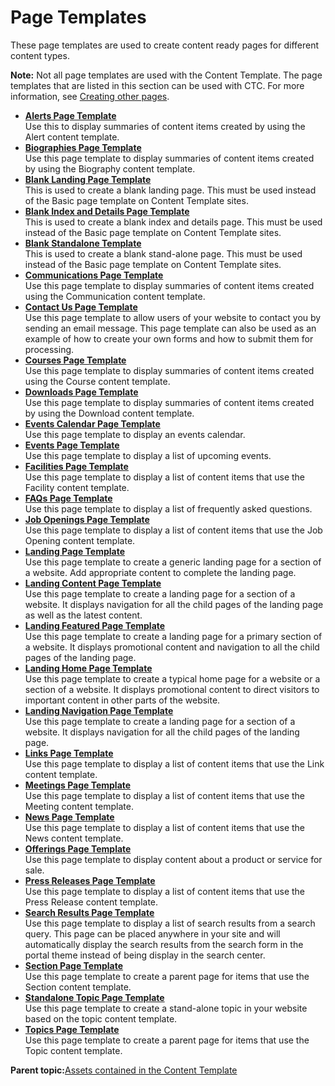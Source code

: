 # Page Templates

These page templates are used to create content ready pages for different content types.

**Note:** Not all page templates are used with the Content Template. The page templates that are listed in this section can be used with CTC. For more information, see [Creating other pages](ctc_design_pg.md).

-   **[Alerts Page Template](../ctc/ctc-assets-page-templates-alerts-index.md)**  
Use this to display summaries of content items created by using the Alert content template.
-   **[Biographies Page Template](../ctc/ctc-assets-page-templates-biographies-index.md)**  
Use this page template to display summaries of content items created by using the Biography content template.
-   **[Blank Landing Page Template](../ctc/ctc-assets-page-templates-blank.md)**  
This is used to create a blank landing page. This must be used instead of the Basic page template on Content Template sites.
-   **[Blank Index and Details Page Template](../ctc/ctc-assets-page-templates-blank-index.md)**  
This is used to create a blank index and details page. This must be used instead of the Basic page template on Content Template sites.
-   **[Blank Standalone Template](../ctc/ctc-assets-page-templates-blank-standalone.md)**  
This is used to create a blank stand-alone page. This must be used instead of the Basic page template on Content Template sites.
-   **[Communications Page Template](../ctc/ctc-assets-page-templates-communications-index.md)**  
Use this page template to display summaries of content items created using the Communication content template.
-   **[Contact Us Page Template](../ctc/ctc-assets-page-templates-contact-us.md)**  
Use this page template to allow users of your website to contact you by sending an email message. This page template can also be used as an example of how to create your own forms and how to submit them for processing.
-   **[Courses Page Template](../ctc/ctc-assets-page-templates-courses-index.md)**  
Use this page template to display summaries of content items created using the Course content template.
-   **[Downloads Page Template](../ctc/ctc-assets-page-templates-downloads-index.md)**  
Use this page template to display summaries of content items created by using the Download content template.
-   **[Events Calendar Page Template](../ctc/ctc-assets-page-templates-events-calaendar.md)**  
Use this page template to display an events calendar.
-   **[Events Page Template](../ctc/ctc-assets-page-templates-events-index.md)**  
Use this page template to display a list of upcoming events.
-   **[Facilities Page Template](../ctc/ctc-assets-page-templates-facilities-index.md)**  
Use this page template to display a list of content items that use the Facility content template.
-   **[FAQs Page Template](../ctc/ctc-assets-page-templates-faqs.md)**  
Use this page template to display a list of frequently asked questions.
-   **[Job Openings Page Template](../ctc/ctc-assets-page-templates-job-openings-index.md)**  
Use this page template to display a list of content items that use the Job Opening content template.
-   **[Landing Page Template](../ctc/ctc-assets-page-templates-landing.md)**  
Use this page template to create a generic landing page for a section of a website. Add appropriate content to complete the landing page.
-   **[Landing Content Page Template](../ctc/ctc-assets-page-templates-landing-content.md)**  
Use this page template to create a landing page for a section of a website. It displays navigation for all the child pages of the landing page as well as the latest content.
-   **[Landing Featured Page Template](../ctc/ctc-assets-page-templates-landing-featured.md)**  
Use this page template to create a landing page for a primary section of a website. It displays promotional content and navigation to all the child pages of the landing page.
-   **[Landing Home Page Template](../ctc/ctc-assets-page-templates-landing-home.md)**  
Use this page template to create a typical home page for a website or a section of a website. It displays promotional content to direct visitors to important content in other parts of the website.
-   **[Landing Navigation Page Template](../ctc/ctc-assets-page-templates-landing-navigation.md)**  
Use this page template to create a landing page for a section of a website. It displays navigation for all the child pages of the landing page.
-   **[Links Page Template](../ctc/ctc-assets-page-templates-links-index.md)**  
Use this page template to display a list of content items that use the Link content template.
-   **[Meetings Page Template](../ctc/ctc-assets-page-templates-meetings-index.md)**  
Use this page template to display a list of content items that use the Meeting content template.
-   **[News Page Template](../ctc/ctc-assets-page-templates-news-index.md)**  
Use this page template to display a list of content items that use the News content template.
-   **[Offerings Page Template](../ctc/ctc-assets-page-templates-offerings.md)**  
Use this page template to display content about a product or service for sale.
-   **[Press Releases Page Template](../ctc/ctc-assets-page-templates-press-release-index.md)**  
Use this page template to display a list of content items that use the Press Release content template.
-   **[Search Results Page Template](../ctc/ctc-assets-page-templates-search-results.md)**  
Use this page template to display a list of search results from a search query. This page can be placed anywhere in your site and will automatically display the search results from the search form in the portal theme instead of being display in the search center.
-   **[Section Page Template](../ctc/ctc-assets-page-templates-section-index.md)**  
Use this page template to create a parent page for items that use the Section content template.
-   **[Standalone Topic Page Template](../ctc/ctc-assets-page-templates-stand-alone-topic.md)**  
Use this page template to create a stand-alone topic in your website based on the topic content template.
-   **[Topics Page Template](../ctc/ctc-assets-page-templates-topics-index.md)**  
Use this page template to create a parent page for items that use the Topic content template.

**Parent topic:**[Assets contained in the Content Template](../ctc/ctc-assets.md)

